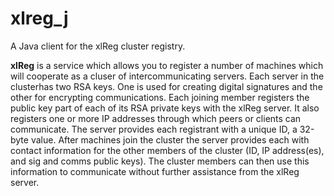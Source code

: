 xlreg_j
=======

A Java client for the xlReg cluster registry.

**xlReg** is a service which allows you to register a number of machines
which will cooperate as a cluser of intercommunicating servers.  Each 
server in the clusterhas two RSA keys.  One is used for creating digital signatures 
and the other for encrypting communications.  Each joining member 
registers the public key part of each of its RSA private keys with the
xlReg server.  It also registers one or more IP addresses through which
peers or clients can communicate.  The server provides each registrant with 
a unique ID, a 32-byte value.  After machines join the cluster the server
provides each with contact information for the other members of the 
cluster (ID, IP address(es), and sig and comms public keys).  The 
cluster members can then use this information to communicate without
further assistance from the xlReg server.
